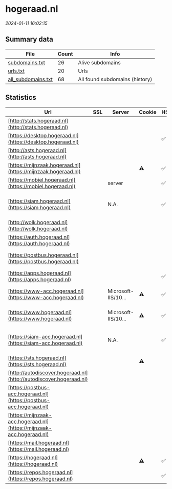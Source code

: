 # hogeraad.nl
*2024-01-11 16:02:15*
## Summary data
| File       | Count | Info |
|------------|-------|------|
|[subdomains.txt](/data/hogeraad.nl/subdomains.txt)|26|Alive subdomains|
|[urls.txt](/data/hogeraad.nl/urls.txt)|20|Urls|
|[all_subdomains.txt](/data/hogeraad.nl/all_subdomains.txt)|68|All found subdomains (history)|
## Statistics
| Url | SSL | Server | Cookie | HSTS | CSP | XFO | XXP | RP | Tech |Title |
|------------|-------|------|------|------|------|------|------|------|------|------|
|[http://stats.hogeraad.nl](http://stats.hogeraad.nl)| || | | | | |:white_check_mark: |||
|[https://desktop.hogeraad.nl](https://desktop.hogeraad.nl)| || |:white_check_mark: |:warning: |:white_check_mark: |:white_check_mark: |:white_check_mark: |HSTS||
|[http://asts.hogeraad.nl](http://asts.hogeraad.nl)| || | | | | |:white_check_mark: |||
|[https://mijnzaak.hogeraad.nl](https://mijnzaak.hogeraad.nl)| ||:warning: |:white_check_mark: |:warning: |:white_check_mark: |:white_check_mark: |:white_check_mark: |HSTS|Object moved|
|[https://mobiel.hogeraad.nl](https://mobiel.hogeraad.nl)| |server| |:white_check_mark: | |:white_check_mark: |:white_check_mark: |:white_check_mark: |HSTS|302 Found|
|[https://siam.hogeraad.nl](https://siam.hogeraad.nl)| |N.A.| |:white_check_mark: |:warning: |:white_check_mark: |:white_check_mark: |:white_check_mark: |Bootstrap HSTS|Hoge Raad der Ne...|
|[http://wolk.hogeraad.nl](http://wolk.hogeraad.nl)| || | | | | |:white_check_mark: |||
|[https://auth.hogeraad.nl](https://auth.hogeraad.nl)| || | | | | |:white_check_mark: |||
|[https://postbus.hogeraad.nl](https://postbus.hogeraad.nl)| || | |:warning: |:white_check_mark: | |:white_check_mark: |HSTS Microsoft A...||
|[https://apps.hogeraad.nl](https://apps.hogeraad.nl)| || |:white_check_mark: |:warning: |:white_check_mark: |:white_check_mark: |:white_check_mark: |||
|[https://www-acc.hogeraad.nl](https://www-acc.hogeraad.nl)| |Microsoft-IIS/10...|:warning: |:white_check_mark: |:white_check_mark: |:white_check_mark: |:white_check_mark: |HSTS IIS:10.0 Mi...|Home - Hoge Raad|
|[https://www.hogeraad.nl](https://www.hogeraad.nl)| |Microsoft-IIS/10...|:warning: |:white_check_mark: |:white_check_mark: |:white_check_mark: |:white_check_mark: |HSTS IIS:10.0 Mi...|Home - Hoge Raad|
|[https://siam-acc.hogeraad.nl](https://siam-acc.hogeraad.nl)| |N.A.| |:white_check_mark: |:warning: |:white_check_mark: |:white_check_mark: |:white_check_mark: |Bootstrap HSTS|Hoge Raad der Ne...|
|[https://sts.hogeraad.nl](https://sts.hogeraad.nl)| ||:warning: | |:warning: |:white_check_mark: |:white_check_mark: |:white_check_mark: |Basic||
|[http://autodiscover.hogeraad.nl](http://autodiscover.hogeraad.nl)| || | | | | |:white_check_mark: |||
|[https://postbus-acc.hogeraad.nl](https://postbus-acc.hogeraad.nl)| || | | | | |:white_check_mark: |HSTS Microsoft A...||
|[https://mijnzaak-acc.hogeraad.nl](https://mijnzaak-acc.hogeraad.nl)| || | | | | |:white_check_mark: |HSTS|Object moved|
|[https://mail.hogeraad.nl](https://mail.hogeraad.nl)| || | |:warning: |:white_check_mark: |:white_check_mark: |:white_check_mark: |||
|[https://hogeraad.nl](https://hogeraad.nl)| ||:warning: |:white_check_mark: |:white_check_mark: |:white_check_mark: |:white_check_mark: |||
|[https://repos.hogeraad.nl](https://repos.hogeraad.nl)| || |:white_check_mark: | | | |:white_check_mark: |HSTS||